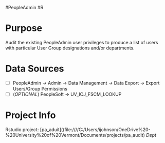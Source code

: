 #PeopleAdmin
#R
# Purpose
Audit the existing PeopleAdmin user privileges to produce a list of users with particular User Group designations and/or departments.
# Data Sources
- [ ] PeopleAdmin -> Admin -> Data Management ->  Data Export -> Export Users/Group Permissions
- [ ] (*OPTIONAL*) PeopleSoft -> UV_ICJ_FSCM_LOOKUP
# Project Info
Rstudio project: [pa_aduit]((file:////C:/Users/ijohnson/OneDrive%20-%20University%20of%20Vermont/Documents/projects/pa_audit)
*Dept*
# 